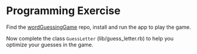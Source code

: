 # Programming Exercise

Find the [wordGuessingGame](https://github.com/sparksmb/wordGuessingGame) repo, install and run the app to play the game.

Now complete the class `GuessLetter` (lib/guess_letter.rb) to help you optimize your guesses in the game.

